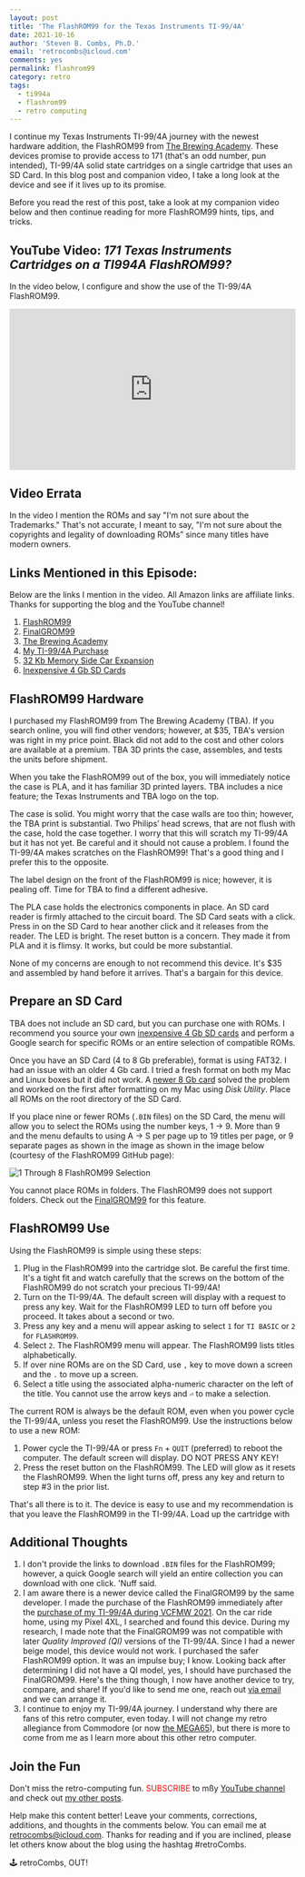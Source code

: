 ```yaml
---
layout: post
title: 'The FlashROM99 for the Texas Instruments TI-99/4A'
date: 2021-10-16
author: 'Steven B. Combs, Ph.D.'
email: 'retrocombs@icloud.com'
comments: yes
permalink: flashrom99
category: retro
tags:
  - ti994a
  - flashrom99
  - retro computing
---
```


I continue my Texas Instruments TI-99/4A journey with the newest hardware addition, the FlashROM99 from [The Brewing Academy](https://thebrewingacademy.com). These devices promise to provide access to 171 (that's an odd number, pun intended), TI-99/4A solid state cartridges on a single cartridge that uses an SD Card. In this blog post and companion video, I take a long look at the device and see if it lives up to its promise.

Before you read the rest of this post, take a look at my companion video below and then continue reading for more FlashROM99 hints, tips, and tricks.

## YouTube Video: _‌171 Texas Instruments Cartridges on a TI994A FlashROM99?_

In the video below, I configure and show the use of the TI-99/4A FlashROM99.

<div style="position:relative;padding-top:56.25%;"><p><iframe src="https://www.youtube.com/embed/UZQrSzeLSPg" frameborder="0" allowfullscreen="true" mozallowfullscreen="true" webkitallowfullscreen="true" style="position:absolute;top:0;left:0;width:100%;height:100%;"></iframe></p></div>

## Video Errata

In the video I mention the ROMs and say "I'm not sure about the Trademarks." That's not accurate, I meant to say, "I'm not sure about the copyrights and legality of downloading ROMs” since many titles have modern owners.

## Links Mentioned in this Episode:

Below are the links I mention in the video. All Amazon links are affiliate links. Thanks for supporting the blog and the YouTube channel!

1. [FlashROM99](https://endlos99.github.io/flashrom99/)
2. [FinalGROM99](https://endlos99.github.io/finalgrom99/)
3. [The Brewing Academy](https://thebrewingacademy.com)
3. [My TI-99/4A Purchase](https://www.stevencombs.com/first-ti994a)
4. [32 Kb Memory Side Car Expansion](https://thebrewingacademy.com/products/ti-99-4a-32k-external-expansion)
5. [Inexpensive 4 Gb SD Cards](https://amzn.to/3DJxDxp)

## FlashROM99 Hardware

I purchased my FlashROM99 from The Brewing Academy (TBA). If you search online, you will find other vendors; however, at $35, TBA's version was right in my price point. Black did not add to the cost and other colors are available at a premium. TBA 3D prints the case, assembles, and tests the units before shipment.

When you take the FlashROM99 out of the box, you will immediately notice the case is PLA, and it has familiar 3D printed layers. TBA includes a nice feature; the Texas Instruments and TBA logo on the top.

The case is solid. You might worry that the case walls are too thin; however, the TBA print is substantial. Two Philips’ head screws, that are not flush with the case, hold the case together. I worry that this will scratch my TI-99/4A but it has not yet. Be careful and it should not cause a problem. I found the TI-99/4A makes scratches on the FlashROM99! That's a good thing and I prefer this to the opposite.

The label design on the front of the FlashROM99 is nice; however, it is pealing off. Time for TBA to find a different adhesive.

The PLA case holds the electronics components in place. An SD card reader is firmly attached to the circuit board. The SD Card seats with a click. Press in on the SD Card to hear another click and it releases from the reader. The LED is bright. The reset button is a concern. They made it from PLA and it is flimsy. It works, but could be more substantial.

None of my concerns are enough to not recommend this device. It's $35 and assembled by hand before it arrives. That's a bargain for this device.

## Prepare an SD Card

TBA does not include an SD card, but you can purchase one with ROMs. I recommend you source your own [inexpensive 4 Gb SD cards](https://amzn.to/3DJxDxp) and perform a Google search for specific ROMs or an entire selection of compatible ROMs.

Once you have an SD Card (4 to 8 Gb preferable), format is using FAT32. I had an issue with an older 4 Gb card. I tried a fresh format on both my Mac and Linux boxes but it did not work. A [newer 8 Gb card](https://amzn.to/3lO8r2y) solved the problem and worked on the first after formatting on my Mac using *Disk Utility*. Place all ROMs on the root directory of the SD Card.

If you place nine or fewer ROMs (`.BIN` files) on the SD Card, the menu will allow you to select the ROMs using the number keys, 1 → 9. More than 9 and the menu defaults to using A → S per page up to 19 titles per page, or 9 separate pages as shown in the image as shown in the image below (courtesy of the FlashROM99 GitHub page):

![1 Through 8 FlashROM99 Selection](https://raw.githubusercontent.com/endlos99/flashrom99/master/doc/selection.png)

You cannot place ROMs in folders. The FlashROM99 does not support folders. Check out the [FinalGROM99](https://endlos99.github.io/finalgrom99/) for this feature.

## FlashROM99 Use

Using the FlashROM99 is simple using these steps:

1. Plug in the FlashROM99 into the cartridge slot. Be careful the first time. It's a tight fit and watch carefully that the screws on the bottom of the FlashROM99 do not scratch your precious TI-99/4A!
2. Turn on the TI-99/4A. The default screen will display with a request to press any key. Wait for the FlashROM99 LED to turn off before you proceed. It takes about a second or two.
3. Press any key and a menu will appear asking to select `1` for `TI BASIC` or `2` for `FLASHROM99`.
4. Select `2`. The FlashROM99 menu will appear. The FlashROM99 lists titles alphabetically.
5. If over nine ROMs are on the SD Card, use `,` key to move down a screen and the `.` to move up a screen.
6. Select a title using the associated alpha-numeric character on the left of the title. You cannot use the arrow keys and `⏎` to make a selection.

The current ROM is always be the default ROM, even when you power cycle the TI-99/4A, unless you reset the FlashROM99. Use the instructions below to use a new ROM:

1. Power cycle the TI-99/4A or press `Fn` + `QUIT` (preferred) to reboot the computer. The default screen will display. DO NOT PRESS ANY KEY!
2. Press the reset button on the FlashROM99. The LED will glow as it resets the FlashROM99. When the light turns off, press any key and return to step #3 in the prior list.

That's all there is to it. The device is easy to use and my recommendation is that you leave the FlashROM99 in the TI-99/4A. Load up the cartridge with 

## Additional Thoughts

1. I don't provide the links to download `.BIN` files for the FlashROM99; however, a quick Google search will yield an entire collection you can download with one click. 'Nuff said.
2. I am aware there is a newer device called the FinalGROM99 by the same developer. I made the purchase of the FlashROM99 immediately after the [purchase of my TI-99/4A during VCFMW 2021](https://www.stevencombs.com/first-ti994a). On the car ride home, using my Pixel 4XL, I searched and found this device. During my research, I made note that the FinalGROM99 was not compatible with later *Quality Improved (QI)* versions of the TI-99/4A. Since I had a newer beige model, this device would not work. I purchased the safer FlashROM99 option. It was an impulse buy; I know. Looking back after determining I did not have a QI model, yes, I should have purchased the FinalGROM99. Here's the thing though, I now have another device to try, compare, and share! If you'd like to send me one, reach out [via email](mailto:retrocombs@icloud.com) and we can arrange it.
3. I continue to enjoy my TI-99/4A journey. I understand why there are fans of this retro computer, even today. I will not change my retro allegiance from Commodore (or now [the MEGA65](https://www.stevencombs.com/mega65)), but there is more to come from me as I learn more about this other retro computer.

## Join the Fun

Don't miss the retro-computing fun. <font color="red">SUBSCRIBE</font> to mßy [YouTube channel](https://www.youtube.com/stevencombs) and check out [my other posts](https://www.stevencombs.com).

Help make this content better! Leave your comments, corrections, additions, and thoughts in the comments below. You can email me at [retrocombs@icloud.com](mailto:retrocombs@icloud.com). Thanks for reading and if you are inclined, please let others know about the blog using the hashtag #retroCombs.

🕹️ retroCombs, OUT!